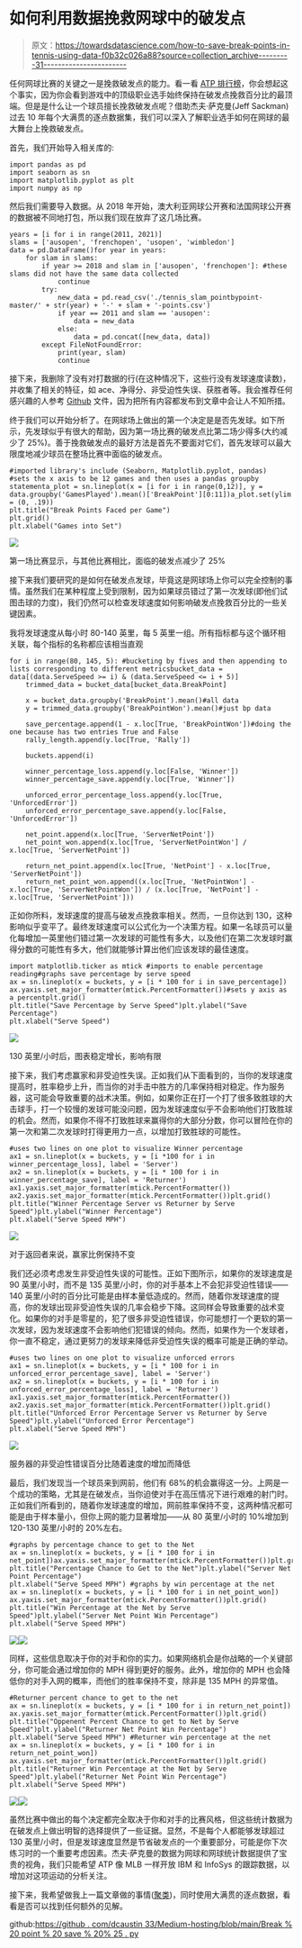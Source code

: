 # 如何利用数据挽救网球中的破发点

> 原文：<https://towardsdatascience.com/how-to-save-break-points-in-tennis-using-data-f0b32c026a88?source=collection_archive---------31----------------------->

任何网球比赛的关键之一是挽救破发点的能力。看一看 [ATP 排行榜](https://www.atptour.com/en/stats/leaderboard?boardType=pressure&timeFrame=52Week&surface=all&versusRank=all&formerNo1=false)，你会想起这个事实，因为你会看到游戏中的顶级职业选手始终保持在破发点挽救百分比的最顶端。但是是什么让一个球员擅长挽救破发点呢？借助杰夫·萨克曼(Jeff Sackman)过去 10 年每个大满贯的逐点数据集，我们可以深入了解职业选手如何在网球的最大舞台上挽救破发点。

首先，我们开始导入相关库的:

```
import pandas as pd
import seaborn as sn
import matplotlib.pyplot as plt
import numpy as np
```

然后我们需要导入数据。从 2018 年开始，澳大利亚网球公开赛和法国网球公开赛的数据被不同地打包，所以我们现在放弃了这几场比赛。

```
years = [i for i in range(2011, 2021)]
slams = ['ausopen', 'frenchopen', 'usopen', 'wimbledon']
data = pd.DataFrame()for year in years:
    for slam in slams:
        if year >= 2018 and slam in ['ausopen', 'frenchopen']: #these slams did not have the same data collected
            continue
        try:
            new_data = pd.read_csv('./tennis_slam_pointbypoint-master/' + str(year) + '-' + slam + '-points.csv')
            if year == 2011 and slam == 'ausopen':
                data = new_data
            else:
                data = pd.concat([new_data, data])
        except FileNotFoundError:
            print(year, slam)
            continue
```

接下来，我删除了没有对打数据的行(在这种情况下，这些行没有发球速度读数)，并收集了相关的特征，如 ace、净得分、非受迫性失误、获胜者等。我会推荐任何感兴趣的人参考 [Github](https://github.com/dcaustin33/Medium-hosting/blob/main/Break%20Point%20Save%20%25.py) 文件，因为把所有内容都发布到文章中会让人不知所措。

终于我们可以开始分析了。在网球场上做出的第一个决定是是否先发球。如下所示，先发球似乎有很大的帮助，因为第一场比赛的破发点比第二场少得多(大约减少了 25%)。善于挽救破发点的最好方法是首先不要面对它们，首先发球可以最大限度地减少球员在整场比赛中面临的破发点。

```
#imported library's include (Seaborn, Matplotlib.pyplot, pandas)
#sets the x axis to be 12 games and then uses a pandas groupby statementa_plot = sn.lineplot(x = [i for i in range(0,12)], y = data.groupby('GamesPlayed').mean()['BreakPoint'][0:11])a_plot.set(ylim = (0, .19))
plt.title("Break Points Faced per Game")
plt.grid()
plt.xlabel("Games into Set")
```

![](img/51a1c054d2df5a8593cd6a04ed696ba4.png)

第一场比赛显示，与其他比赛相比，面临的破发点减少了 25%

接下来我们要研究的是如何在破发点发球，毕竟这是网球场上你可以完全控制的事情。虽然我们在某种程度上受到限制，因为如果球员错过了第一次发球(即他们试图击球的力度)，我们仍然可以检查发球速度如何影响破发点挽救百分比的一些关键因素。

我将发球速度从每小时 80-140 英里，每 5 英里一组。所有指标都与这个循环相关联，每个指标的名称都应该相当直观

```
for i in range(80, 145, 5): #bucketing by fives and then appending to lists corresponding to different metricsbucket_data = data[(data.ServeSpeed >= i) & (data.ServeSpeed <= i + 5)]
    trimmed_data = bucket_data[bucket_data.BreakPoint]

    x = bucket_data.groupby('BreakPoint').mean()#all data
    y = trimmed_data.groupby('BreakPointWon').mean()#just bp data

    save_percentage.append(1 - x.loc[True, 'BreakPointWon'])#doing the one because has two entries True and False
    rally_length.append(y.loc[True, 'Rally'])

    buckets.append(i)

    winner_percentage_loss.append(y.loc[False, 'Winner'])
    winner_percentage_save.append(y.loc[True, 'Winner'])

    unforced_error_percentage_loss.append(y.loc[True, 'UnforcedError'])
    unforced_error_percentage_save.append(y.loc[False, 'UnforcedError'])

    net_point.append(x.loc[True, 'ServerNetPoint'])
    net_point_won.append(x.loc[True, 'ServerNetPointWon'] / x.loc[True, 'ServerNetPoint'])

    return_net_point.append(x.loc[True, 'NetPoint'] - x.loc[True, 'ServerNetPoint'])
    return_net_point_won.append((x.loc[True, 'NetPointWon'] - x.loc[True, 'ServerNetPointWon']) / (x.loc[True, 'NetPoint'] - x.loc[True, 'ServerNetPoint']))
```

正如你所料，发球速度的提高与破发点挽救率相关。然而，一旦你达到 130，这种影响似乎变平了。最终发球速度可以公式化为一个决策方程。如果一名球员可以量化每增加一英里他们错过第一次发球的可能性有多大，以及他们在第二次发球时赢得分数的可能性有多大，他们就能够计算出他们应该发球的最佳速度。

```
import matplotlib.ticker as mtick #imports to enable percentage reading#graphs save percentage by serve speed
ax = sn.lineplot(x = buckets, y = [i * 100 for i in save_percentage])
ax.yaxis.set_major_formatter(mtick.PercentFormatter())#sets y axis as a percentplt.grid()
plt.title("Save Percentage by Serve Speed")plt.ylabel("Save Percentage")
plt.xlabel("Serve Speed")
```

![](img/5927ab8df7c5082c01d2272ffddde342.png)

130 英里/小时后，图表稳定增长，影响有限

接下来，我们考虑赢家和非受迫性失误。正如我们从下面看到的，当你的发球速度提高时，胜率稳步上升，而当你的对手击中胜方的几率保持相对稳定。作为服务器，这可能会导致重要的战术决策。例如，如果你正在打一个打了很多致胜球的大击球手，打一个较慢的发球可能没问题，因为发球速度似乎不会影响他们打致胜球的机会。然而，如果你不得不打致胜球来赢得你的大部分分数，你可以冒险在你的第一次和第二次发球时打得更用力一点，以增加打致胜球的可能性。

```
#uses two lines on one plot to visualize Winner percentage
ax1 = sn.lineplot(x = buckets, y = [i *100 for i in winner_percentage_loss], label = 'Server')
ax2 = sn.lineplot(x = buckets, y = [i * 100 for i in winner_percentage_save], label = 'Returner')
ax1.yaxis.set_major_formatter(mtick.PercentFormatter())
ax2.yaxis.set_major_formatter(mtick.PercentFormatter())plt.grid()
plt.title("Winner Percentage Server vs Returner by Serve Speed")plt.ylabel("Winner Percentage")
plt.xlabel("Serve Speed MPH")
```

![](img/5e88b30e1552911e0bc976b693b0b8aa.png)

对于返回者来说，赢家比例保持不变

我们还必须考虑发生非受迫性失误的可能性。正如下图所示，如果你的发球速度是 90 英里/小时，而不是 135 英里/小时，你的对手基本上不会犯非受迫性错误——140 英里/小时的百分比可能是由样本量低造成的。然而，随着你发球速度的提高，你的发球出现非受迫性失误的几率会稳步下降。这同样会导致重要的战术变化。如果你的对手是零星的，犯了很多非受迫性错误，你可能想打一个更软的第一次发球，因为发球速度不会影响他们犯错误的倾向。然而，如果作为一个发球者，你一直不稳定，通过更努力的发球来降低非受迫性失误的概率可能是正确的举动。

```
#uses two lines on one plot to visualize unforced errors
ax1 = sn.lineplot(x = buckets, y = [i * 100 for i in unforced_error_percentage_save], label = 'Server')
ax2 = sn.lineplot(x = buckets, y = [i * 100 for i in unforced_error_percentage_loss], label = 'Returner')
ax1.yaxis.set_major_formatter(mtick.PercentFormatter())
ax2.yaxis.set_major_formatter(mtick.PercentFormatter())plt.grid()
plt.title("Unforced Error Percentage Server vs Returner by Serve Speed")plt.ylabel("Unforced Error Percentage")
plt.xlabel("Serve Speed MPH")
```

![](img/a63a917bd7dc196ec7a902d56839cffe.png)

服务器的非受迫性错误百分比随着速度的增加而降低

最后，我们发现当一个球员来到网前，他们有 68%的机会赢得这一分。上网是一个成功的策略，尤其是在破发点，当你迫使对手在高压情况下进行艰难的射门时。正如我们所看到的，随着你发球速度的增加，网前胜率保持不变，这两种情况都可能是由于样本量小，但你上网的能力显著增加——从 80 英里/小时的 10%增加到 120-130 英里/小时的 20%左右。

```
#graphs by percentage chance to get to the Net
ax = sn.lineplot(x = buckets, y = [i * 100 for i in net_point])ax.yaxis.set_major_formatter(mtick.PercentFormatter())plt.grid()
plt.title("Percentage Chance to Get to the Net")plt.ylabel("Server Net Point Percentage")
plt.xlabel("Serve Speed MPH") #graphs by win percentage at the net
ax = sn.lineplot(x = buckets, y = [i * 100 for i in net_point_won])
ax.yaxis.set_major_formatter(mtick.PercentFormatter())plt.grid()
plt.title("Win Percentage at the Net by Serve Speed")plt.ylabel("Server Net Point Win Percentage")
plt.xlabel("Serve Speed MPH")
```

![](img/d5f5becb6e64d344af7580f487c2f3be.png)![](img/347b29d609fd37f0f6fe658781f4eac3.png)

同样，这些信息取决于你的对手和你的实力。如果网络机会是你战略的一个关键部分，你可能会通过增加你的 MPH 得到更好的服务。此外，增加你的 MPH 也会降低你的对手入网的概率，而他们的胜率保持不变，除非是 135 MPH 的异常值。

```
#Returner percent chance to get to the net
ax = sn.lineplot(x = buckets, y = [i * 100 for i in return_net_point])
ax.yaxis.set_major_formatter(mtick.PercentFormatter())plt.grid()
plt.title("Oppenent Percent Chance to get to Net by Serve Speed")plt.ylabel("Returner Net Point Win Percentage")
plt.xlabel("Serve Speed MPH") #Returner win percentage at the net
ax = sn.lineplot(x = buckets, y = [i * 100 for i in return_net_point_won])
ax.yaxis.set_major_formatter(mtick.PercentFormatter())plt.grid()
plt.title("Returner Win Percentage at the Net by Serve Speed")plt.ylabel("Returner Net Point Win Percentage")
plt.xlabel("Serve Speed MPH")
```

![](img/b2f9d097164b69939bd3d8cc12f5d86a.png)![](img/81f1b787e9a2e8aa27d85d41cfecbe80.png)

虽然比赛中做出的每个决定都完全取决于你和对手的比赛风格，但这些统计数据为在破发点上做出明智的选择提供了一些证据。显然，不是每个人都能够发球超过 130 英里/小时，但是发球速度显然是节省破发点的一个重要部分，可能是你下次练习时的一个重要考虑因素。杰夫·萨克曼的数据为网球和网球统计数据提供了宝贵的视角，我们只能希望 ATP 像 MLB 一样开放 IBM 和 InfoSys 的跟踪数据，以增加对这项运动的分析关注。

接下来，我希望做我上一篇文章做的事情([聚类](/atp-tennis-cluster-analysis-91bbcce61595))，同时使用大满贯的逐点数据，看看是否可以找到任何额外的见解。

github:[https://github . com/dcaustin 33/Medium-hosting/blob/main/Break % 20 point % 20 save % 20% 25 . py](https://github.com/dcaustin33/Medium-hosting/blob/main/Break%20Point%20Save%20%25.py)